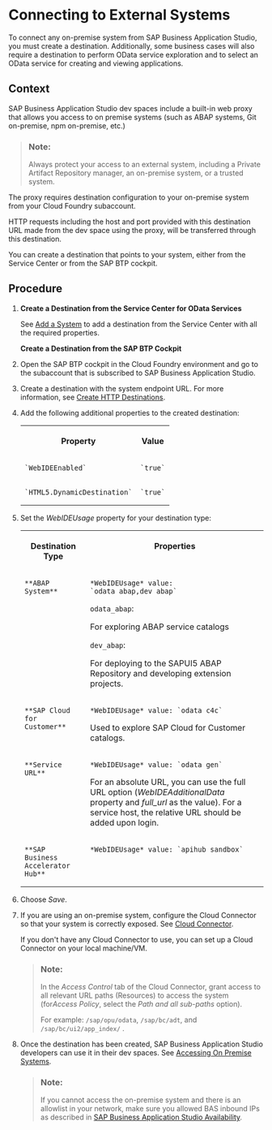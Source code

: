 <!-- loio7e49887e6fd34182bebeca5a6841a0cc -->

# Connecting to External Systems

To connect any on-premise system from SAP Business Application Studio, you must create a destination. Additionally, some business cases will also require a destination to perform OData service exploration and to select an OData service for creating and viewing applications.



<a name="loio7e49887e6fd34182bebeca5a6841a0cc__context_rjk_wrf_3kb"/>

## Context

 SAP Business Application Studio dev spaces include a built-in web proxy that allows you access to on premise systems \(such as ABAP systems, Git on-premise, npm on-premise, etc.\)

> ### Note:  
> Always protect your access to an external system, including a Private Artifact Repository manager, an on-premise system, or a trusted system.

The proxy requires destination configuration to your on-premise system from your Cloud Foundry subaccount.

HTTP requests including the host and port provided with this destination URL made from the dev space using the proxy, will be transferred through this destination.

You can create a destination that points to your system, either from the Service Center or from the SAP BTP cockpit.



<a name="loio7e49887e6fd34182bebeca5a6841a0cc__steps_orm_myk_m4"/>

## Procedure

1.  **Create a Destination from the Service Center for OData Services**

    See [Add a System](sap-system-service-provider-892114c.md#loio892114ce078b4e17a9ff7e751e6330cc__section_n2k_zx3_qqb) to add a destination from the Service Center with all the required properties.

    **Create a Destination from the SAP BTP Cockpit**

2.  Open the SAP BTP cockpit in the Cloud Foundry environment and go to the subaccount that is subscribed to SAP Business Application Studio.

3.  Create a destination with the system endpoint URL. For more information, see [Create HTTP Destinations](https://help.sap.com/viewer/cca91383641e40ffbe03bdc78f00f681/Cloud/en-US/783fa1c418a244d0abb5f153e69ca4ce.html).

4.  Add the following additional properties to the created destination:


    <table>
    <tr>
    <th valign="top">

    Property


    
    </th>
    <th valign="top">

    Value


    
    </th>
    </tr>
    <tr>
    <td valign="top">
    
        `WebIDEEnabled`


    
    </td>
    <td valign="top">
    
        `true`


    
    </td>
    </tr>
    <tr>
    <td valign="top">
    
        `HTML5.DynamicDestination`


    
    </td>
    <td valign="top">
    
        `true`


    
    </td>
    </tr>
    </table>
    
5.  Set the *WebIDEUsage* property for your destination type:


    <table>
    <tr>
    <th valign="top">

    Destination Type


    
    </th>
    <th valign="top">

    Properties


    
    </th>
    </tr>
    <tr>
    <td valign="top">
    
        **ABAP System**


    
    </td>
    <td valign="top">
    
        *WebIDEUsage* value: `odata_abap,dev_abap` 

    `odata_abap`:

    For exploring ABAP service catalogs

    `dev_abap`:

    For deploying to the SAPUI5 ABAP Repository and developing extension projects.


    
    </td>
    </tr>
    <tr>
    <td valign="top">
    
        **SAP Cloud for Customer**


    
    </td>
    <td valign="top">
    
        *WebIDEUsage* value: `odata_c4c`

    Used to explore SAP Cloud for Customer catalogs.


    
    </td>
    </tr>
    <tr>
    <td valign="top">
    
        **Service URL**


    
    </td>
    <td valign="top">
    
        *WebIDEUsage* value: `odata_gen` 

    For an absolute URL, you can use the full URL option \(*WebIDEAdditionalData* property and *full\_url* as the value\). For a service host, the relative URL should be added upon login.


    
    </td>
    </tr>
    <tr>
    <td valign="top">
    
        **SAP Business Accelerator Hub**


    
    </td>
    <td valign="top">
    
        *WebIDEUsage* value: `apihub_sandbox`


    
    </td>
    </tr>
    </table>
    
6.  Choose *Save*.

7.  If you are using an on-premise system, configure the Cloud Connector so that your system is correctly exposed. See [Cloud Connector](https://help.sap.com/docs/CP_CONNECTIVITY/cca91383641e40ffbe03bdc78f00f681/e6c7616abb5710148cfcf3e75d96d596.html).

    If you don't have any Cloud Connector to use, you can set up a Cloud Connector on your local machine/VM.

    > ### Note:  
    > In the *Access Control* tab of the Cloud Connector, grant access to all relevant URL paths \(Resources\) to access the system \(for*Access Policy*, select the *Path and all sub-paths* option\).
    > 
    > For example: `/sap/opu/odata`, `/sap/bc/adt`, and `/sap/bc/ui2/app_index/` .

8.  Once the destination has been created, SAP Business Application Studio developers can use it in their dev spaces. See [Accessing On Premise Systems](https://help.sap.com/docs/SAP%20Business%20Application%20Studio/9d1db9835307451daa8c930fbd9ab264/e72930c96b664e3ea4ce5288eb84075f.html).

    > ### Note:  
    > If you cannot access the on-premise system and there is an allowlist in your network, make sure you allowed BAS inbound IPs as described in [SAP Business Application Studio Availability](sap-business-application-studio-availability-8509485.md).


